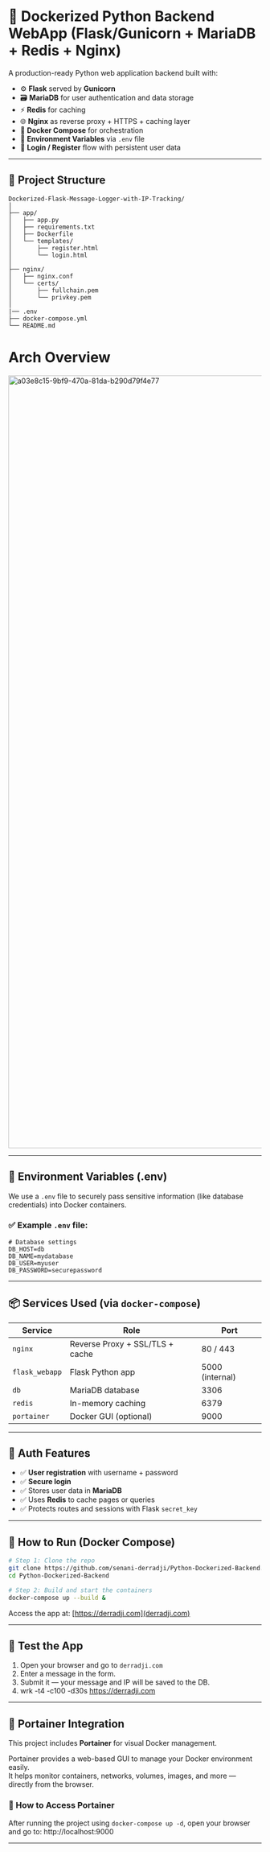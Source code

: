 # 🚀 Dockerized Python Backend WebApp (Flask/Gunicorn + MariaDB + Redis + Nginx)

A production-ready Python web application backend built with:

- ⚙️ **Flask** served by **Gunicorn**
- 🗃️ **MariaDB** for user authentication and data storage
- ⚡ **Redis** for caching
- 🌐 **Nginx** as reverse proxy + HTTPS + caching layer
- 🐳 **Docker Compose** for orchestration
- 🔐 **Environment Variables** via `.env` file
- 🧠 **Login / Register** flow with persistent user data

---

## 🧱 Project Structure

```
Dockerized-Flask-Message-Logger-with-IP-Tracking/
│
├── app/
│   ├── app.py
│   ├── requirements.txt
│   ├── Dockerfile
│   └── templates/
│       ├── register.html
│       └── login.html
│
├── nginx/
│   ├── nginx.conf
│   └── certs/
│       ├── fullchain.pem
│       └── privkey.pem
│
|── .env
├── docker-compose.yml
└── README.md

```
# Arch Overview 

<img width="1024" height="1536" alt="a03e8c15-9bf9-470a-81da-b290d79f4e77" src="https://ik.imagekit.io/emfhb8pe6/ChatGPT%20Image%20Aug%202,%202025,%2012_50_06%20AM.png" />

---

## 🔐 Environment Variables (.env)

We use a `.env` file to securely pass sensitive information (like database credentials) into Docker containers.

### ✅ Example `.env` file:

```
# Database settings
DB_HOST=db
DB_NAME=mydatabase
DB_USER=myuser
DB_PASSWORD=securepassword
```

---

## 📦 Services Used (via `docker-compose`)

| Service     | Role                         | Port |
|-------------|------------------------------|------|
| `nginx`     | Reverse Proxy + SSL/TLS + cache     | 80 / 443 |
| `flask_webapp` | Flask Python app          | 5000 (internal) |
| `db`        | MariaDB database              | 3306 |
| `redis`        | In-memory caching         | 6379        |
| `portainer`    | Docker GUI (optional)     | 9000        |

---

## 🔑 Auth Features

- ✅ **User registration** with username + password
- ✅ **Secure login**
- ✅ Stores user data in **MariaDB**
- ✅ Uses **Redis** to cache pages or queries
- ✅ Protects routes and sessions with Flask `secret_key`


---

## 🐳 How to Run (Docker Compose)

```bash
# Step 1: Clone the repo
git clone https://github.com/senani-derradji/Python-Dockerized-Backend.git
cd Python-Dockerized-Backend

# Step 2: Build and start the containers
docker-compose up --build &
```

Access the app at: [https://derradji.com](derradji.com)

---

## 🧪 Test the App

1. Open your browser and go to `derradji.com`
2. Enter a message in the form.
3. Submit it — your message and IP will be saved to the DB.
4. wrk -t4 -c100 -d30s https://derradji.com

---

## 🧰 Portainer Integration

This project includes **Portainer** for visual Docker management.

Portainer provides a web-based GUI to manage your Docker environment easily.  
It helps monitor containers, networks, volumes, images, and more — directly from the browser.

### 🔧 How to Access Portainer

After running the project using `docker-compose up -d`, open your browser and go to: http://localhost:9000

---
